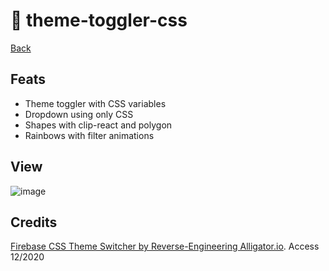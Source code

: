 # :closed_book: theme-toggler-css

[Back](https://github.com/sganzerla/projetinhos-html/)

## Feats

* Theme toggler with CSS variables
* Dropdown using only CSS
* Shapes with clip-react and polygon
* Rainbows with filter animations

## View

![image](./gif.gif)

## Credits

[Firebase CSS Theme Switcher by Reverse-Engineering Alligator.io](https://youtu.be/rXuHGLzSmSE). Access 12/2020
